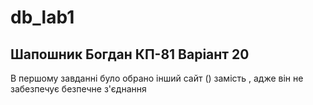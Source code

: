 # db_lab1

## Шапошник Богдан КП-81 Варіант 20
В першому завданні було обрано інший сайт () замість , адже він не забезпечує безпечне з'єднання 

